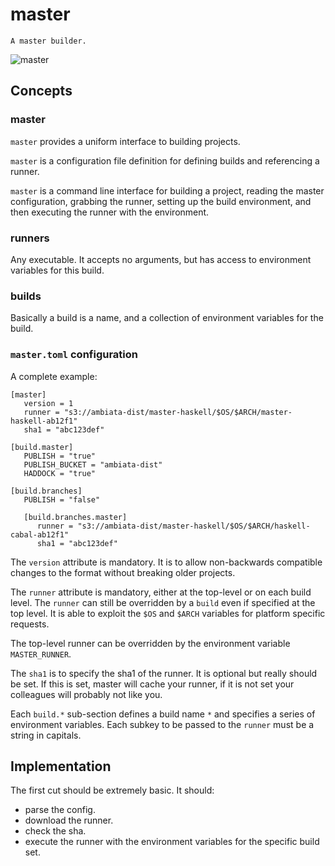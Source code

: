 master
======

```
A master builder.
```

![master](http://vignette3.wikia.nocookie.net/lego/images/9/97/VitruviusTheAwesome.jpg/revision/latest?cb=20131123165335)

Concepts
--------

### master

`master` provides a uniform interface to building projects.

`master` is a configuration file definition for defining builds and
referencing a runner.

`master` is a command line interface for building a project, reading
the master configuration, grabbing the runner, setting up the build
environment, and then executing the runner with the environment.

### runners

Any executable. It accepts no arguments, but has access to
environment variables for this build.

### builds

Basically a build is a name, and a collection of environment variables
for the build.

### `master.toml` configuration

A complete example:

```
[master]
   version = 1
   runner = "s3://ambiata-dist/master-haskell/$OS/$ARCH/master-haskell-ab12f1"
   sha1 = "abc123def"

[build.master]
   PUBLISH = "true"
   PUBLISH_BUCKET = "ambiata-dist"
   HADDOCK = "true"

[build.branches]
   PUBLISH = "false"

   [build.branches.master]
      runner = "s3://ambiata-dist/master-haskell/$OS/$ARCH/haskell-cabal-ab12f1"
      sha1 = "abc123def"

```

The `version` attribute is mandatory. It is to allow non-backwards compatible
changes to the format without breaking older projects.

The `runner` attribute is mandatory, either at the top-level or on each build
level. The `runner` can still be overridden by a `build` even if specified at
the top level.
It is able to exploit the `$OS` and `$ARCH` variables for platform specific requests.

The top-level runner can be overridden by the environment variable
`MASTER_RUNNER`.

The `sha1` is to specify the sha1 of the runner. It is optional but really
should be set. If this is set, master will cache your runner, if it is not
set your colleagues will probably not like you.

Each `build.*` sub-section defines a build name `*` and specifies a series
of environment variables. Each subkey to be passed to the `runner` must
 be a string in capitals.


Implementation
--------------

The first cut should be extremely basic. It should:
 - parse the config.
 - download the runner.
 - check the sha.
 - execute the runner with the environment variables for the specific build set.
